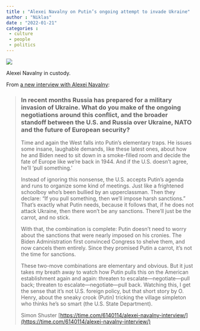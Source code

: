 ```yaml
---
title : "Alexei Navalny on Putin’s ongoing attempt to invade Ukraine"
author : "Niklas"
date : "2022-01-21"
categories : 
 - culture
 - people
 - politics
---
```


![](https://external-content.duckduckgo.com/iu/?u=https%3A%2F%2Ftse1.mm.bing.net%2Fth%3Fid%3DOIP.zpDav6sWi89U86yiW-ZHhgHaEK%26pid%3DApi&f=1)

Alexei Navalny in custody.

From [a new interview with Alexei Navalny](https://time.com/6140114/alexei-navalny-interview/):

> ### In recent months Russia has prepared for a military invasion of Ukraine. What do you make of the ongoing negotiations around this conflict, and the broader standoff between the U.S. and Russia over Ukraine, NATO and the future of European security?
> 
> Time and again the West falls into Putin’s elementary traps. He issues some insane, laughable demands, like these latest ones, about how he and Biden need to sit down in a smoke-filled room and decide the fate of Europe like we’re back in 1944. And if the U.S. doesn’t agree, he’ll ‘pull something.’
> 
> Instead of ignoring this nonsense, the U.S. accepts Putin’s agenda and runs to organize some kind of meetings. Just like a frightened schoolboy who’s been bullied by an upperclassman. Then they declare: “If you pull something, then we’ll impose harsh sanctions.” That’s exactly what Putin needs, because it follows that, if he does not attack Ukraine, then there won’t be any sanctions. There’ll just be the carrot, and no stick.
> 
> With that, the combination is complete: Putin doesn’t need to worry about the sanctions that were nearly imposed on his cronies. The Biden Administration first convinced Congress to shelve them, and now cancels them entirely. Since they promised Putin a carrot, it’s not the time for sanctions.
> 
> These two-move combinations are elementary and obvious. But it just takes my breath away to watch how Putin pulls this on the American establishment again and again: threaten to escalate—negotiate—pull back; threaten to escalate—negotiate—pull back. Watching this, I get the sense that it’s not U.S. foreign policy, but that short story by O. Henry, about the sneaky crook (Putin) tricking the village simpleton who thinks he’s so smart (the U.S. State Department).
> 
> Simon Shuster [https://time.com/6140114/alexei-navalny-interview/](https://time.com/6140114/alexei-navalny-interview/)

<script note="" src="https://cdn.jsdelivr.net/gh/Blogger-Peer-Review/quotebacks@1/quoteback.js"></script>
